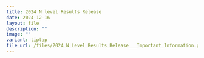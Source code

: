 ```yaml
---
title: 2024 N level Results Release
date: 2024-12-16
layout: file
description: ""
image: ""
variant: tiptap
file_url: /files/2024_N_Level_Results_Release___Important_Information.pdf
---
```

